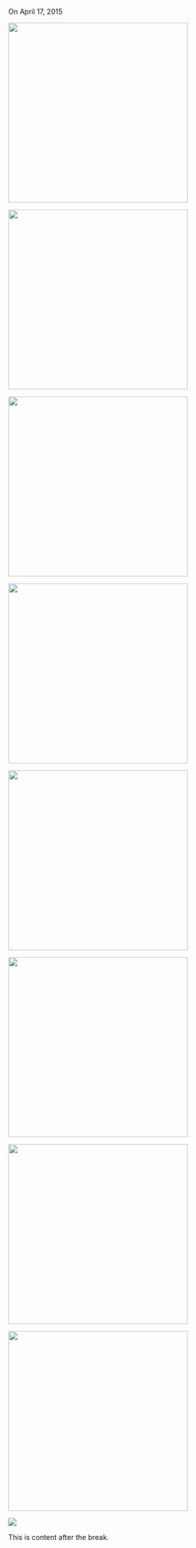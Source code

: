 On April 17, 2015
<p class="centered">
  <img width="360" height="360"
       src="{{link "ld32_01_360_poster.gif" }}"
       data-animated="{{link "ld32_01_360.gif" }}" />
</p>

<p class="centered">
  <img width="360" height="360"
       src="{{link "ld32_05_360_poster.gif" }}"
       data-animated="{{link "ld32_05_360.gif" }}" />
</p>

<p class="centered">
  <img width="360" height="360"
       src="{{link "ld32_09_360_poster.gif" }}"
       data-animated="{{link "ld32_09_360.gif" }}" />
</p>

<p class="centered">
  <img width="360" height="360"
       src="{{link "ld32_12_360_poster.gif" }}"
       data-animated="{{link "ld32_12_360.gif" }}" />
</p>

<p class="centered">
  <img width="360" height="360"
       src="{{link "ld32_13_360_poster.gif" }}"
       data-animated="{{link "ld32_13_360.gif" }}" />
</p>

<p class="centered">
  <img width="360" height="360"
       src="{{link "ld32_14_360_poster.gif" }}"
       data-animated="{{link "ld32_14_360.gif" }}" />
</p>

<p class="centered">
  <img width="360" height="360"
       src="{{link "ld32_16_360_poster.gif" }}"
       data-animated="{{link "ld32_16_360.gif" }}" />
</p>

<p class="centered">
  <img width="360" height="360"
       src="{{link "ld32_17_360_poster.gif" }}"
       data-animated="{{link "ld32_17_360.gif" }}" />
</p>

<p class="centered">
  <img src="{{link "boss.gif" }}" />
</p>


<!--BREAK-->

This is content after the break.
